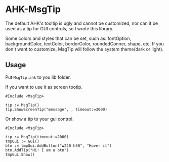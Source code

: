 # AHK-MsgTip

The default AHK's tooltip is ugly and cannot be customized, nor can it be used as a tip for GUI controls, so I wrote this library.

Some colors and styles that can be set, such as: fontOption, backgroundColor, textColor, borderColor, roundedConner, shape, etc.
If you don't want to customize, MsgTip will follow the system theme(dark or light).

## Usage

Put `MsgTip.ahk` to you lib folder.

If you want to use it as screen tootip.

```autoit
#Include <MsgTip>

tip := MsgTip()
tip.ShowScreenTip("message", , timeout:=3000)
```

Or show a tip to your gui control.

```autoit
#Include <MsgTip>

tip := MsgTip(timeout:=2000)
tmpGui := Gui()
btn := tmpGui.AddButton("w220 h50", "Hover it")
btn.AddTip("Hi! I am a btn")
tmpGui.Show()
```
